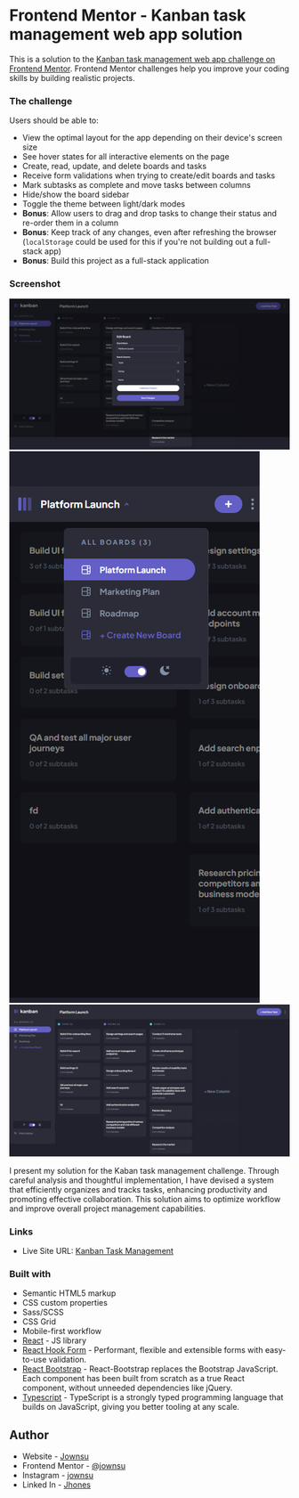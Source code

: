 # Frontend Mentor - Kanban task management web app solution

This is a solution to the [Kanban task management web app challenge on Frontend Mentor](https://www.frontendmentor.io/challenges/kanban-task-management-web-app-wgQLt-HlbB). Frontend Mentor challenges help you improve your coding skills by building realistic projects. 


### The challenge

Users should be able to:

- View the optimal layout for the app depending on their device's screen size
- See hover states for all interactive elements on the page
- Create, read, update, and delete boards and tasks
- Receive form validations when trying to create/edit boards and tasks
- Mark subtasks as complete and move tasks between columns
- Hide/show the board sidebar
- Toggle the theme between light/dark modes
- **Bonus**: Allow users to drag and drop tasks to change their status and re-order them in a column
- **Bonus**: Keep track of any changes, even after refreshing the browser (`localStorage` could be used for this if you're not building out a full-stack app)
- **Bonus**: Build this project as a full-stack application

### Screenshot

![](./screenshots/1.png)
![](./screenshots/2.png)
![](./screenshots/3.png)

I present my solution for the Kaban task management challenge. Through careful analysis and thoughtful implementation, I have devised a system that efficiently organizes and tracks tasks, enhancing productivity and promoting effective collaboration. This solution aims to optimize workflow and improve overall project management capabilities.


### Links

- Live Site URL: [Kanban Task Management](https://kanban-task-management-sooty.vercel.app/)

### Built with

- Semantic HTML5 markup
- CSS custom properties
- Sass/SCSS
- CSS Grid
- Mobile-first workflow
- [React](https://reactjs.org/) - JS library
- [React Hook Form](https://react-hook-form.com/) - Performant, flexible and extensible forms with easy-to-use validation.
- [React Bootstrap](https://react-bootstrap.github.io/) - React-Bootstrap replaces the Bootstrap JavaScript. Each component has been built from scratch as a true React component, without unneeded dependencies like jQuery.
- [Typescript](https://www.typescriptlang.org/) - TypeScript is a strongly typed programming language that builds on JavaScript, giving you better tooling at any scale.

## Author

- Website - [Jownsu](https://jownsu.github.io/)
- Frontend Mentor - [@jownsu](https://www.frontendmentor.io/profile/jownsu)
- Instagram - [jownsu](https://www.instagram.com/jownsu/)
- Linked In - [Jhones](https://www.linkedin.com/in/jhones-digno-866904213/)